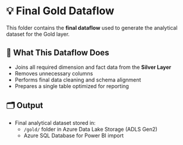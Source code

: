 # 💡 Final Gold Dataflow

This folder contains the **final dataflow** used to generate the analytical dataset for the Gold layer.

## 🔧 What This Dataflow Does

- Joins all required dimension and fact data from the **Silver Layer**
- Removes unnecessary columns
- Performs final data cleaning and schema alignment
- Prepares a single table optimized for reporting

## 🗂️ Output

- Final analytical dataset stored in:
  - `/gold/` folder in Azure Data Lake Storage (ADLS Gen2)
  - Azure SQL Database for Power BI import

